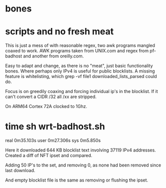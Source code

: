 # bones
# scripts and no fresh meat

This is just a mess of with reasonable regex, two awk programs mangled coaxed to work.
AWK programs taken from UNIX.com and regex from pf-badhost and another from oreilly.com.

Easy to adapt and change, as there is no "meat", just basic functionality bones.
Where perhaps only IPv4 is useful for public blocklists.
A missing feature is whitelisting, which grep -vf file1 downloaded_lists_parsed could do.

Focus is on greedily coaxing and forcing individual ip's in the blocklist.
If it can't convert a CIDR /32 all /xx are stripped.


On ARM64 Cortex 72A clocked to 1Ghz.

# time sh wrt-badhost.sh

real	0m35.103s
user	0m27.306s
sys	0m5.850s

Here it downloaded 644 KB blocklist text involving 37119 IPv4 addresses.
Created a diff of NFT ipset and compared.

Adding 50 IP's to the set, and removing 0, as none had been removed since last download.

And empty blocklist file is the same as removing or flushing the ipset.
